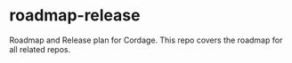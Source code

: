 # roadmap-release
Roadmap and Release plan for Cordage. This repo covers the roadmap for all related repos.
